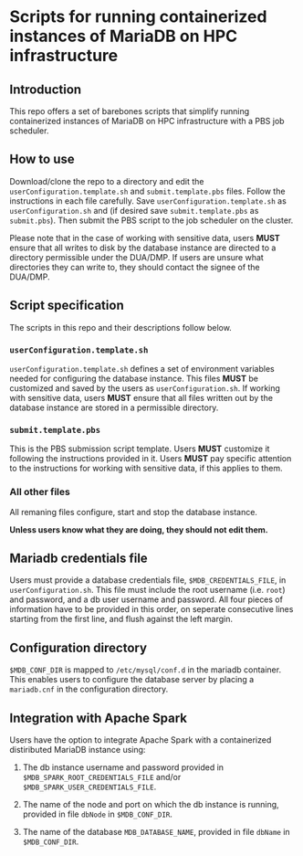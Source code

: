 # Scripts for running containerized instances of MariaDB on HPC infrastructure


## Introduction

This repo offers a set of barebones scripts that simplify
running containerized instances of MariaDB on HPC infrastructure with a PBS 
job scheduler. 


## How to use

Download/clone the repo to a directory and edit the `userConfiguration.template.sh` and
`submit.template.pbs` files. Follow the instructions in each file carefully.
Save `userConfiguration.template.sh` as `userConfiguration.sh` and (if desired save `submit.template.pbs` as 
`submit.pbs`). Then submit the PBS script to the job scheduler on the cluster.

Please note that in the case of working with sensitive data, users **MUST** ensure 
that all writes to disk by the database instance are directed to a directory 
permissible under the DUA/DMP. If users are unsure what directories they can 
write to, they should contact the signee of the DUA/DMP.


## Script specification

The scripts in this repo and their descriptions follow below.

### `userConfiguration.template.sh`

`userConfiguration.template.sh` defines a set of environment variables needed for configuring
the database instance. This files **MUST** be customized and saved by the users as 
`userConfiguration.sh`. If working with sensitive data, users **MUST** ensure that all 
files written out by the database instance are stored in a permissible directory. 

### `submit.template.pbs`

This is the PBS submission script template. Users **MUST** customize it following
the instructions provided in it. Users **MUST** pay specific attention to the 
instructions for working with sensitive data, if this applies to them.

### All other files

All remaning files configure, start and stop the database instance. 

**Unless users know what they are doing, they should not edit them.**


## Mariadb credentials file

Users must provide a database credentials file, `$MDB_CREDENTIALS_FILE`, in 
`userConfiguration.sh`. This file must include the root username (i.e. `root`) and password, 
and a db user username and password. All four pieces of information have to be
provided in this order, on seperate consecutive lines starting from the first line, 
and flush against the left margin.


## Configuration directory

`$MDB_CONF_DIR` is mapped to `/etc/mysql/conf.d` in the mariadb container. This 
enables users to configure the database server by placing a `mariadb.cnf` 
in the configuration directory.


## Integration with Apache Spark

Users have the option to integrate Apache Spark with a containerized
distiributed MariaDB instance using:

1. The db instance username and password provided in 
`$MDB_SPARK_ROOT_CREDENTIALS_FILE` and/or `$MDB_SPARK_USER_CREDENTIALS_FILE`.

2. The name of the node and port on which the db instance is 
running, provided in file `dbNode` in `$MDB_CONF_DIR`.

3. The name of the database `MDB_DATABASE_NAME`, provided in file `dbName` in 
 `$MDB_CONF_DIR`.
